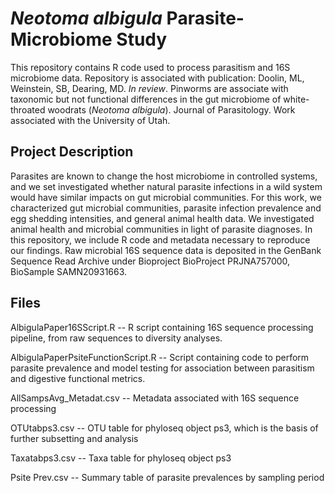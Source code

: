 # <i>Neotoma albigula</i> Parasite-Microbiome Study
This repository contains R code used to process parasitism and 16S microbiome data.
Repository is associated with publication: 
Doolin, ML, Weinstein, SB, Dearing, MD. <i>In review</i>. Pinworms are associate with taxonomic but not functional differences in the gut microbiome of white-throated woodrats (<i>Neotoma albigula</i>). Journal of Parasitology. 
Work associated with the University of Utah.

## Project Description
Parasites are known to change the host microbiome in controlled systems, and we set investigated whether natural parasite infections in a wild system would have similar impacts on gut microbial communities. For this work, we characterized gut microbial communities, parasite infection prevalence and egg shedding intensities, and general animal health data. We investigated animal health and microbial communities in light of parasite diagnoses. In this repository, we include R code and metadata necessary to reproduce our findings. Raw microbial 16S sequence data is deposited in the GenBank Sequence Read Archive under Bioproject BioProject PRJNA757000, BioSample SAMN20931663. 

## Files

AlbigulaPaper16SScript.R -- R script containing 16S sequence processing pipeline, from raw sequences to diversity analyses.

AlbigulaPaperPsiteFunctionScript.R -- Script containing code to perform parasite prevalence and model testing for association between parasitism and digestive functional metrics. 

AllSampsAvg_Metadat.csv -- Metadata associated with 16S sequence processing

OTUtabps3.csv -- OTU table for phyloseq object ps3, which is the basis of further subsetting and analysis

Taxatabps3.csv -- Taxa table for phyloseq object ps3

Psite Prev.csv -- Summary table of parasite prevalences by sampling period
